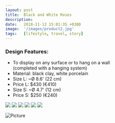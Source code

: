 ```yaml
---
layout: post
title:  Black and White Roses
description:
date:   2018-11-12 15:01:35 +0300
image:  '/images/product2.jpg'
tags:   [lifestyle, travel, story]
---
```

### Design Features:
* To display on any surface or to hang on a wall <br>(completed with a hanging system) 
* Material: black clay, white porcelain
* Size L: ~Ø 8.6' (22 cm) 
* Price L: $430 (€410) 
* Size S: ~Ø 4.7' (12 cm)  
* Price S: $250 (€240)





<div class="gallery-box">
  <div class="gallery">
    <img src="/images/blackRoses1.jpg">
    <img src="/images/blackRosessmall.jpg">
    <img src="/images/blackRosessmall2.jpg">
	<img src="/images/WhiteRose1.jpg">
    <img src="/images/BWRoses2.jpg">
    <img src="/images/WhiteRoses6.jpg">
 
  </div>
</div>

![Picture]({{site.baseurl}}/images/blackRoses2.jpg)
